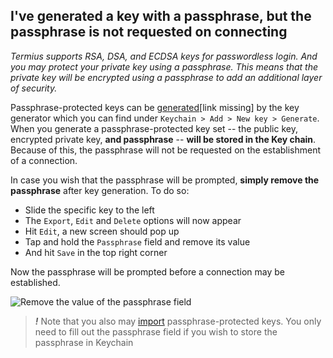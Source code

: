 ## I've generated a key with a passphrase, but the passphrase is not requested on connecting

*Termius supports RSA, DSA, and ECDSA keys for passwordless login. And you may protect your private key using a passphrase. This means that the private key will be encrypted using a passphrase to add an additional layer of security.*

Passphrase-protected keys can be [generated](#)[link missing] by the key generator which you can find under `Keychain > Add > New key > Generate`. When you generate a passphrase-protected key set -- the public key, encrypted private key, **and passphrase** -- **will be stored in the Key chain**. Because of this, the passphrase will not be requested on the establishment of a connection. 

In case you wish that the passphrase will be prompted, **simply remove the passphrase** after key generation. To do so:
* Slide the specific key to the left
* The `Export`, `Edit` and `Delete` options will now appear 
* Hit `Edit`, a new screen should pop up
* Tap and hold the `Passphrase` field and remove its value
* And hit `Save` in the top right corner

Now the passphrase will be prompted before a connection may be established.

![Remove the value of the passphrase field](../../.images/screenshots/passphrase-prompt.gif)

> ***!*** Note that you also may [import](https://github.com/Crystalnix/Termius-Documentation/blob/1e5521eb9e93e2fdbdf22378ddbe3424e9340c7e/android/features/keychain.md#import-keys) passphrase-protected keys. You only need to fill out the passphrase field if you wish to store the passphrase in Keychain
